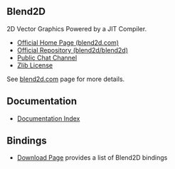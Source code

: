 Blend2D
-------

2D Vector Graphics Powered by a JIT Compiler.

  * [Official Home Page (blend2d.com)](https://blend2d.com)
  * [Official Repository (blend2d/blend2d)](https://github.com/blend2d/blend2d)
  * [Public Chat Channel](https://gitter.im/blend2d/blend2d)
  * [Zlib License](./LICENSE.md)

See [blend2d.com](https://blend2d.com) page for more details.

Documentation
-------------

  * [Documentation Index](https://blend2d.com/doc/index.html)

Bindings
--------

  * [Download Page](https://blend2d.com/download.html#Bindings) provides a list of Blend2D bindings
